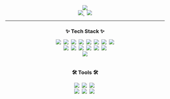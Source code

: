 <!--타이틀 부분-->
<div align="center">
  <img src="https://capsule-render.vercel.app/api?type=waving&color=ffb6c1&height=150&section=header&text=dmddjd's%20GitHub&fontSize=42&fontColor=ffffff" />
  <br>
  <a href="https://tulip-archer-96e.notion.site/27e54f815bac80499deacc0603add591?source=copy_link" target="_blank">
  <img src="https://img.shields.io/badge/Notion-000000?style=for-the-badge&logo=Notion&logoColor=white" />
  </a>&nbsp
  <a href="https://www.instagram.com/dmddjd_b/" target="_blank">
  <img src="https://img.shields.io/badge/Instagram-E4405F?style=for-the-badge&logo=Instagram&logoColor=white" />
  </a>
</div>

<hr>

<!--내용 부분-->
<h3 align="center">✨ Tech Stack ✨</h3>
<div align="center">
  <img src="https://img.shields.io/badge/HTML5-E34F26?style=for-the-badge&logo=html5&logoColor=white" />&nbsp
  <img src="https://img.shields.io/badge/CSS3-1572B6?style=for-the-badge&logo=css3&logoColor=white" />&nbsp
  <img src="https://img.shields.io/badge/JavaScript-F7DF1E?style=for-the-badge&logo=javascript&logoColor=323330" />&nbsp
  <img src="https://img.shields.io/badge/TypeScript-3178C6?style=for-the-badge&logo=typescript&logoColor=white" />&nbsp
  <img src="https://img.shields.io/badge/React-20232A?style=for-the-badge&logo=react&logoColor=61DAFB" />&nbsp
  <img src="https://img.shields.io/badge/jQuery-0769AD?style=for-the-badge&logo=jquery&logoColor=white" />&nbsp
  <img src="https://img.shields.io/badge/Ajax-007ACC?style=for-the-badge&logoColor=white" />&nbsp
  <img src="https://img.shields.io/badge/JSP-007396?style=for-the-badge&logo=java&logoColor=white" />
</div>

<!-- Back-End -->
<div align="center">
  <img src="https://img.shields.io/badge/Java-007396?style=for-the-badge&logo=openjdk&logoColor=white" />&nbsp
  <img src="https://img.shields.io/badge/Spring-6DB33F?style=for-the-badge&logo=spring&logoColor=white" />&nbsp
  <img src="https://img.shields.io/badge/Spring%20Boot-6DB33F?style=for-the-badge&logo=springboot&logoColor=white" />&nbsp
  <img src="https://img.shields.io/badge/Spring%20Security-6DB33F?style=for-the-badge&logo=springsecurity&logoColor=white" />&nbsp
  <img src="https://img.shields.io/badge/Servlet-4285F4?style=for-the-badge&logo=googlechrome&logoColor=white" />&nbsp
  <img src="https://img.shields.io/badge/MyBatis-DC382D?style=for-the-badge&logoColor=white" />
</div>

<!-- Database -->
<div align="center">
  <img src="https://img.shields.io/badge/Oracle-F80000?style=for-the-badge&logo=oracle&logoColor=white" />
</div>

<br>

<h3 align="center">🛠 Tools 🛠</h3>
<div align="center">
  <img src="https://img.shields.io/badge/GitHub-181717.svg?style=for-the-badge&logo=github&logoColor=white" />&nbsp
  <img src="https://img.shields.io/badge/SourceTree-0052CC.svg?style=for-the-badge&logo=sourcetree&logoColor=white" />&nbsp
  <img src="https://img.shields.io/badge/Figma-F24E1E.svg?style=for-the-badge&logo=figma&logoColor=white" />&nbsp
</div>

<div align="center">
  <img src="https://img.shields.io/badge/Draw.io-F08705.svg?style=for-the-badge&logo=diagrams.net&logoColor=white" />&nbsp
  <img src="https://img.shields.io/badge/ERDCloud-2C2C32.svg?style=for-the-badge&logo=databricks&logoColor=white" />&nbsp
  <img src="https://img.shields.io/badge/Slack-4A154B.svg?style=for-the-badge&logo=slack&logoColor=white" />&nbsp
</div>
